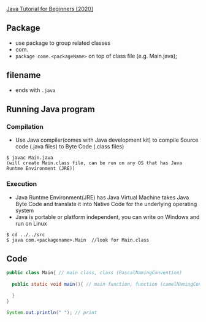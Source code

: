 [Java Tutorial for Beginners [2020]](https://www.youtube.com/watch?v=eIrMbAQSU34)
## Package
- use package to group related classes 
- com.<packageName>
- ``package come.<packageName>`` on top of class file (e.g. Main.java);

## filename
- ends with ``.java``

## Running Java program
### Compilation
- Use Java compiler(comes with Java development kit) to compile Source code (.java files) to Byte Code (.class files)
```
$ javac Main.java
(will create Main.class file, can be run on any OS that has Java Runtme Environment (JRE))

```
### Execution
- Java Runtme Environment(JRE) has Java Virtual Machine takes Java Byte Code and translate it into Native Code for the underlying operating system
- Java is portable or platform independent, you can write on Windows and run on Linux
```
$ cd ../../src
$ java com.<packagename>.Main  //look for Main.class
```
## Code
```java
public class Main{ // main class, class (PascalNamingConvention)
  
  public static void main(){ // main function, function (camelNamingConvention)
  
  }
}
```
```java
System.out.println(" "); // print

```
